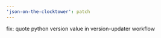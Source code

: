 ```yaml
---
'json-on-the-clocktower': patch
---
```


fix: quote python version value in version-updater workflow
